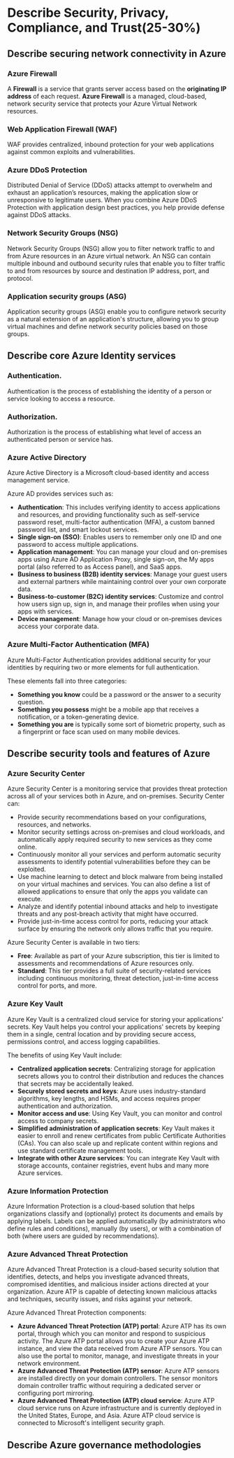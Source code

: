 # Describe Security, Privacy, Compliance, and Trust(25-30%)

## Describe securing network connectivity in Azure

### Azure Firewall
A __Firewall__ is a service that grants server access based on the __originating IP address__ of each request. __Azure Firewall__ is a managed, cloud-based, network security service that protects your Azure Virtual Network resources.

### Web Application Firewall (WAF)
WAF provides centralized, inbound protection for your web applications against common exploits and vulnerabilities.

### Azure DDoS Protection
Distributed Denial of Service (DDoS) attacks attempt to overwhelm and exhaust an application’s resources, making the application slow or unresponsive to legitimate users. When you combine Azure DDoS Protection with application design best practices, you help provide defense against DDoS attacks.

### Network Security Groups (NSG)
Network Security Groups (NSG) allow you to filter network traffic to and from Azure resources in an Azure virtual network. An NSG can contain multiple inbound and outbound security rules that enable you to filter traffic to and from resources by source and destination IP address, port, and protocol.

### Application security groups (ASG)
Application security groups (ASG) enable you to configure network security as a natural extension of an application's structure, allowing you to group virtual machines and define network security policies based on those groups.

## Describe core Azure Identity services

### Authentication.
Authentication is the process of establishing the identity of a person or service looking to access a resource.

### Authorization.
Authorization is the process of establishing what level of access an authenticated person or service has.

### Azure Active Directory
Azure Active Directory is a Microsoft cloud-based identity and access management service.

Azure AD provides services such as:
* __Authentication__: This includes verifying identity to access applications and resources, and providing functionality such as self-service password reset, multi-factor authentication (MFA), a custom banned password list, and smart lockout services.
* __Single sign-on (SSO)__: Enables users to remember only one ID and one password to access multiple applications.
* __Application management__: You can manage your cloud and on-premises apps using Azure AD Application Proxy, single sign-on, the My apps portal (also referred to as Access panel), and SaaS apps.
* __Business to business (B2B) identity services__: Manage your guest users and external partners while maintaining control over your own corporate data.
* __Business-to-customer (B2C) identity services__: Customize and control how users sign up, sign in, and manage their profiles when using your apps with services.
* __Device management__: Manage how your cloud or on-premises devices access your corporate data.

### Azure Multi-Factor Authentication (MFA)
Azure Multi-Factor Authentication provides additional security for your identities by requiring two or more elements for full authentication.

These elements fall into three categories:
* __Something you know__ could be a password or the answer to a security question.
* __Something you possess__ might be a mobile app that receives a notification, or a token-generating device.
* __Something you are__ is typically some sort of biometric property, such as a fingerprint or face scan used on many mobile devices.

## Describe security tools and features of Azure

### Azure Security Center
Azure Security Center is a monitoring service that provides threat protection across all of your services both in Azure, and on-premises. Security Center can:
* Provide security recommendations based on your configurations, resources, and networks.
* Monitor security settings across on-premises and cloud workloads, and automatically apply required security to new services as they come online.
* Continuously monitor all your services and perform automatic security assessments to identify potential vulnerabilities before they can be exploited.
* Use machine learning to detect and block malware from being installed on your virtual machines and services. You can also define a list of allowed applications to ensure that only the apps you validate can execute.
* Analyze and identify potential inbound attacks and help to investigate threats and any post-breach activity that might have occurred.
* Provide just-in-time access control for ports, reducing your attack surface by ensuring the network only allows traffic that you require.

Azure Security Center is available in two tiers:
* __Free__: Available as part of your Azure subscription, this tier is limited to assessments and recommendations of Azure resources only.
* __Standard__: This tier provides a full suite of security-related services including continuous monitoring, threat detection, just-in-time access control for ports, and more.

### Azure Key Vault
Azure Key Vault is a centralized cloud service for storing your applications' secrets. Key Vault helps you control your applications' secrets by keeping them in a single, central location and by providing secure access, permissions control, and access logging capabilities.

The benefits of using Key Vault include:
* __Centralized application secrets__: Centralizing storage for application secrets allows you to control their distribution and reduces the chances that secrets may be accidentally leaked.
* __Securely stored secrets and keys__: Azure uses industry-standard algorithms, key lengths, and HSMs, and access requires proper authentication and authorization.
* __Monitor access and use__: Using Key Vault, you can monitor and control access to company secrets.
* __Simplified administration of application secrets__: Key Vault makes it easier to enroll and renew certificates from public Certificate Authorities (CAs). You can also scale up and replicate content within regions and use standard certificate management tools.
* __Integrate with other Azure services__: You can integrate Key Vault with storage accounts, container registries, event hubs and many more Azure services.

### Azure Information Protection
Azure Information Protection is a cloud-based solution that helps organizations classify and (optionally) protect its documents and emails by applying labels. Labels can be applied automatically (by administrators who define rules and conditions), manually (by users), or with a combination of both (where users are guided by recommendations).

### Azure Advanced Threat Protection
Azure Advanced Threat Protection is a cloud-based security solution that identifies, detects, and helps you investigate advanced threats, compromised identities, and malicious insider actions directed at your organization. Azure ATP is capable of detecting known malicious attacks and techniques, security issues, and risks against your network.

Azure Advanced Threat Protection components:
* __Azure Advanced Threat Protection (ATP) portal__: Azure ATP has its own portal, through which you can monitor and respond to suspicious activity. The Azure ATP portal allows you to create your Azure ATP instance, and view the data received from Azure ATP sensors. You can also use the portal to monitor, manage, and investigate threats in your network environment.
* __Azure Advanced Threat Protection (ATP) sensor__: Azure ATP sensors are installed directly on your domain controllers. The sensor monitors domain controller traffic without requiring a dedicated server or configuring port mirroring.
* __Azure Advanced Threat Protection (ATP) cloud service__: Azure ATP cloud service runs on Azure infrastructure and is currently deployed in the United States, Europe, and Asia. Azure ATP cloud service is connected to Microsoft's intelligent security graph.

## Describe Azure governance methodologies